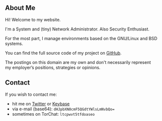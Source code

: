 ## About Me

Hi! Welcome to my website.

I'm a System and (tiny) Network Administrator. Also Security Enthusiast.

For the most part, I manage environments based on the GNU/Linux and BSD systems.

You can find the full source code of my project on [GitHub](https://github.com/trimstray).

The postings on this domain are my own and don't necessarily represent my employer’s positions, strategies or opinions.

## Contact

If you wish to contact me:

- hit me on [Twitter](https://twitter.com/trimstray) or [Keybase](https://keybase.io/trimstray)
- via e-mail (base64): `dHJpbXN0cmF5QGdtYWlsLmNvbQo=`
- sometimes on TorChat: `ltcpwvt5tfdoaseo`

